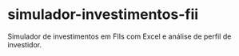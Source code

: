 # simulador-investimentos-fii
Simulador de investimentos em FIIs com Excel e análise de perfil de investidor.
